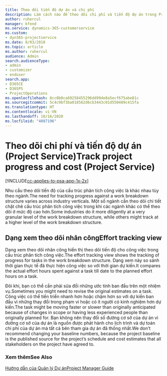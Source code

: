 ```yaml
---
title: Theo dõi tiến độ dự án và chi phí
description: Làm cách nào để theo dõi chi phí và tiến độ dự án trong Project Service
author: ruhercul
manager: kfend
ms.service: dynamics-365-customerservice
ms.custom:
- dyn365-projectservice
ms.date: 8/03/2018
ms.topic: article
ms.author: ruhercul
audience: Admin
search.audienceType:
- admin
- customizer
- enduser
search.app:
- D365CE
- D365PS
- ProjectOperations
ms.openlocfilehash: 8cc0b0ca69258455296dd99de8a5ecf675abe81c
ms.sourcegitcommit: 5c4c9bf3ba018562d6cb3443c01d550489c415fa
ms.translationtype: HT
ms.contentlocale: vi-VN
ms.lasthandoff: 10/16/2020
ms.locfileid: "4087196"
---
```

# <a name="track-project-progress-and-cost-project-service"></a><span data-ttu-id="14f16-103">Theo dõi chi phí và tiến độ dự án (Project Service)</span><span class="sxs-lookup"><span data-stu-id="14f16-103">Track project progress and cost (Project Service)</span></span>

[!INCLUDE[cc-applies-to-psa-app-1x-2x](../includes/cc-applies-to-psa-app-1x-2x.md)]

<span data-ttu-id="14f16-104">Nhu cầu theo dõi tiến độ của cấu trúc phân tích công việc là khác nhau tùy theo ngành.</span><span class="sxs-lookup"><span data-stu-id="14f16-104">The need for tracking progress against a work breakdown structure varies across industry verticals.</span></span> <span data-ttu-id="14f16-105">Một số ngành cần theo dõi chi tiết chặt chẽ cấu trúc phân tích công việc trong khi các ngành khác có thể theo dõi ở mức độ cao hơn.</span><span class="sxs-lookup"><span data-stu-id="14f16-105">Some industries do it more diligently at a very granular level of the work breakdown structure, while others might track at a higher level of the work breakdown structure.</span></span>  
  
## <a name="effort-tracking-view"></a><span data-ttu-id="14f16-106">Dạng xem theo dõi nhân công</span><span class="sxs-lookup"><span data-stu-id="14f16-106">Effort tracking view</span></span>  
<span data-ttu-id="14f16-107">Dạng xem theo dõi nhân công hiển thị theo dõi tiến độ cho công việc trong cấu trúc phân tích công việc.</span><span class="sxs-lookup"><span data-stu-id="14f16-107">The effort tracking view shows the tracking of progress for tasks in the work breakdown structure.</span></span> <span data-ttu-id="14f16-108">Dạng xem này so sánh thời gian thực tế đã thực hiện công việc so với thời gian dự kiến.</span><span class="sxs-lookup"><span data-stu-id="14f16-108">It compares the actual effort hours spent against a task till date to the planned effort hours on a task.</span></span>  
  
<span data-ttu-id="14f16-109">Đôi khi, bạn có thể cần phải sửa đổi những ước tính ban đầu trên một nhiệm vụ.</span><span class="sxs-lookup"><span data-stu-id="14f16-109">Sometimes you might need to revise the original estimates on a task.</span></span> <span data-ttu-id="14f16-110">Công việc có thể tiến triển nhanh hơn hoặc chậm hơn so với dự kiến ban đầu vì những thay đổi trong phạm vi hoặc có ít người có kinh nghiệm hơn dự kiến.</span><span class="sxs-lookup"><span data-stu-id="14f16-110">The task might be moving faster or slower than originally anticipated because of changes in scope or having less experienced people than originally planned for.</span></span> <span data-ttu-id="14f16-111">Bạn không nên thay đổi số đường cơ sở của dự án vì đường cơ sở của dự án là nguồn được phát hành cho lịch trình và dự toán chi phí của dự án mà tất cả bên tham gia dự án đã thống nhất.</span><span class="sxs-lookup"><span data-stu-id="14f16-111">We don't recommend changing your baseline numbers, because the project baseline is the published source for the project’s schedule and cost estimates that all stakeholders on the project have agreed to.</span></span>  
  
### <a name="see-also"></a><span data-ttu-id="14f16-112">Xem thêm</span><span class="sxs-lookup"><span data-stu-id="14f16-112">See Also</span></span>  
 [<span data-ttu-id="14f16-113">Hướng dẫn của Quản lý Dự án</span><span class="sxs-lookup"><span data-stu-id="14f16-113">Project Manager Guide</span></span>](../psa/project-manager-guide.md)
